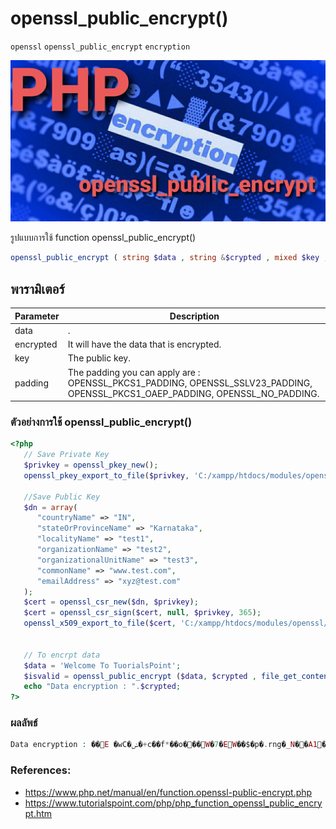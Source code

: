 # openssl_public_encrypt()
`openssl` `openssl_public_encrypt` `encryption` 

![](opensslpublic.jpg)

รูปแบบการใช้ function openssl_public_encrypt()
````PHP
openssl_public_encrypt ( string $data , string &$crypted , mixed $key , int $padding = OPENSSL_PKCS1_PADDING ) : bool
````
## พารามิเตอร์ 
|  Parameter  |                     Description                           |
|-------------|---------------------------------------------------------|
|data       |.                      |
|encrypted          |It will have the data that is encrypted.             |
|  key           |            The public key.         |
|     padding        |  The padding you can apply are : OPENSSL_PKCS1_PADDING, OPENSSL_SSLV23_PADDING, OPENSSL_PKCS1_OAEP_PADDING, OPENSSL_NO_PADDING.      |

### ตัวอย่างการใช้ openssl_public_encrypt()
````PHP
<?php
   // Save Private Key
   $privkey = openssl_pkey_new();
   openssl_pkey_export_to_file($privkey, 'C:/xampp/htdocs/modules/openssl/privatekey.pem');
	
   //Save Public Key
   $dn = array(
      "countryName" => "IN",
      "stateOrProvinceName" => "Karnataka",
      "localityName" => "test1",
      "organizationName" => "test2",
      "organizationalUnitName" => "test3",
      "commonName" => "www.test.com",
      "emailAddress" => "xyz@test.com"
   );
   $cert = openssl_csr_new($dn, $privkey);
   $cert = openssl_csr_sign($cert, null, $privkey, 365);
   openssl_x509_export_to_file($cert, 'C:/xampp/htdocs/modules/openssl/publickey.pem');
	
	
   // To encrpt data
   $data = 'Welcome To TuorialsPoint';
   $isvalid = openssl_public_encrypt ($data, $crypted , file_get_contents('C:/xampp/htdocs/modules/openssl/publickey.pem'),OPENSSL_PKCS1_PADDING);	
   echo "Data encryption : ".$crypted;
?>
````
### ผลลัพธ์
````PHP
Data encryption : ��E �wC�ݭ�+c��f*��o���W�7�EW��$�p�.rng�_N��A1��2Uݴ~s�ap۳)w��=� ��#��g;���u��_%�Z�bb�&��m��v&����q��k
````

### References:
- https://www.php.net/manual/en/function.openssl-public-encrypt.php
- https://www.tutorialspoint.com/php/php_function_openssl_public_encrypt.htm

